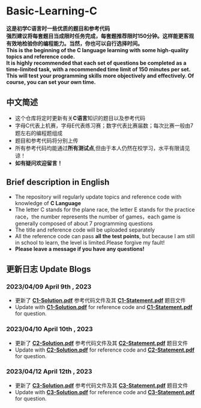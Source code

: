 # Basic-Learning-C
**这是初学C语言时一些优质的题目和参考代码**  
**强烈建议将每套题目当成限时任务完成，每套题推荐限时150分钟。这样能更客观有效地检验你的编程能力。当然，你也可以自行选择时间。**  
**This is the beginning of the C language learning with some high-quality topics and reference code.**  
**It is highly recommended that each set of questions be completed as a time-limited task, with a recommended time limit of 150 minutes per set. This will test your programming skills more objectively and effectively. Of course, you can set your own time.**  
## 中文简述
* 这个仓库将定时更新有关**C语言**知识的题目以及参考代码  
* 字母C代表上机赛，字母E代表练习赛；数字代表比赛届数；每次比赛一般由7题左右的编程题组成  
* 题目和参考代码将分别上传  
* 所有参考代码均能通过**所有测试点**,但由于本人仍然在校学习，水平有限请见谅！  
* **如有疑问欢迎留言！**  

## Brief description in English
* The repository will regularly update topics and reference code with knowledge of **C Language** 
* The letter C stands for the plane race, the letter E stands for the practice race，the number represents the number of games，each game is generally composed of about 7 programming questions
* The title and reference code will be uploaded separately  
* All the reference code can pass **all the test points**, but because I am still in school to learn, the level is limited.Please forgive my fault!  
* **Please leave a message if you have any questions!**  

## 更新日志 Update Blogs
### **2023/04/09** **April 9th , 2023**  
* 更新了 **[C1-Solution.pdf](https://github.com/MossDream/Basic-Learning-C/blob/main/C1-Solution.pdf)** 参考代码文件及其 **[C1-Statement.pdf](https://github.com/MossDream/Basic-Learning-C/blob/main/C1-Statement.pdf)** 题目文件  
* Update with **[C1-Solution.pdf](https://github.com/MossDream/Basic-Learning-C/blob/main/C1-Solution.pdf)** for reference code and **[C1-Statement.pdf](https://github.com/MossDream/Basic-Learning-C/blob/main/C1-Statement.pdf)** for question. 

### **2023/04/10** **April 10th , 2023**  
* 更新了 **[C2-Solution.pdf](https://github.com/MossDream/Basic-Learning-C/blob/main/C2-Solution.pdf)** 参考代码文件及其 **[C2-Statement.pdf](https://github.com/MossDream/Basic-Learning-C/blob/main/C2-Statement.pdf)** 题目文件  
* Update with **[C2-Solution.pdf](https://github.com/MossDream/Basic-Learning-C/blob/main/C2-Solution.pdf)** for reference code and **[C2-Statement.pdf](https://github.com/MossDream/Basic-Learning-C/blob/main/C2-Statement.pdf)** for question.  

### **2023/04/12** **April 12th , 2023**  
* 更新了 **[C3-Solution.pdf](https://github.com/MossDream/Basic-Learning-C/blob/main/C3-Solution.pdf)** 参考代码文件及其 **[C3-Statement.pdf](https://github.com/MossDream/Basic-Learning-C/blob/main/C3-Statement.pdf)** 题目文件  
* Update with **[C3-Solution.pdf](https://github.com/MossDream/Basic-Learning-C/blob/main/C3-Solution.pdf)** for reference code and **[C3-Statement.pdf](https://github.com/MossDream/Basic-Learning-C/blob/main/C3-Statement.pdf)** for question.  
